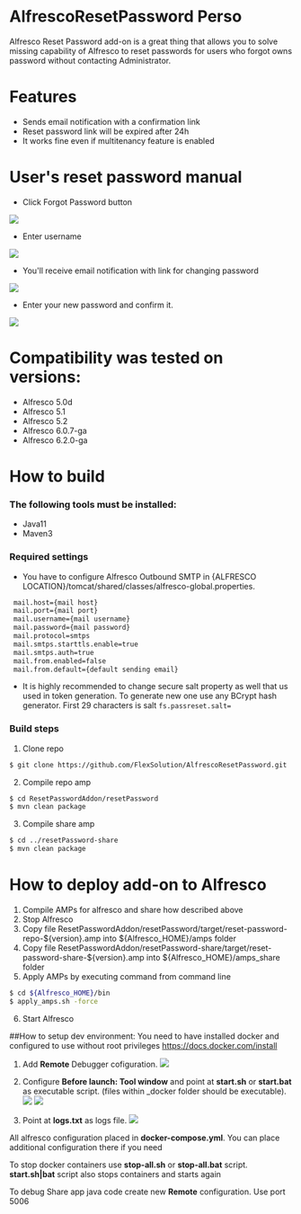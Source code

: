 # AlfrescoResetPassword Perso

Alfresco Reset Password add-on is a great thing that allows you to solve missing capability of Alfresco to reset passwords for users who forgot owns password without contacting Administrator.

# Features
 - Sends email notification with a confirmation link
 - Reset password link will be expired after 24h
 - It works fine even if multitenancy feature is enabled

# User's reset password manual

 - Click Forgot Password button
 
 ![](readme_resources/1-config.png)
 
 - Enter username
 
 ![](readme_resources/4-config.png)
 
 - You'll receive email notification with link for changing password
 
 ![](readme_resources/2-config.png)
 
 - Enter your new password and confirm it.
 
 ![](readme_resources/3-config.png)

# Compatibility was tested on versions:
 - Alfresco 5.0d
 - Alfresco 5.1
 - Alfresco 5.2
 - Alfresco 6.0.7-ga
 - Alfresco 6.2.0-ga

# How to build
### The following tools must be installed:
- Java11
- Maven3

### Required settings
  - You have to configure Alfresco Outbound SMTP in {ALFRESCO LOCATION}/tomcat/shared/classes/alfresco-global.properties.
  ```sh
   mail.host={mail host}
   mail.port={mail port}
   mail.username={mail username}
   mail.password={mail password}
   mail.protocol=smtps
   mail.smtps.starttls.enable=true
   mail.smtps.auth=true
   mail.from.enabled=false
   mail.from.default={default sending email}
   ```
- It is highly recommended to change secure salt property as well that us used in token generation.
To generate new one use any BCrypt hash generator. First 29 characters is salt
```fs.passreset.salt=```

### Build steps
1. Clone repo
```sh
$ git clone https://github.com/FlexSolution/AlfrescoResetPassword.git
```
2. Compile repo amp 

```sh
$ cd ResetPasswordAddon/resetPassword
$ mvn clean package
```

3. Compile share amp

```sh
$ cd ../resetPassword-share
$ mvn clean package
```

# How to deploy add-on to Alfresco

1. Compile AMPs for alfresco and share how described above
2. Stop Alfresco
3. Copy file ResetPasswordAddon/resetPassword/target/reset-password-repo-${version}.amp into ${Alfresco_HOME}/amps folder
4. Copy file ResetPasswordAddon/resetPassword-share/target/reset-password-share-${version}.amp into ${Alfresco_HOME}/amps_share folder
5. Apply AMPs by executing command from command line
```sh
$ cd ${Alfresco_HOME}/bin
$ apply_amps.sh -force
```
6. Start Alfresco

##How to setup dev environment:
You need to have installed docker and configured to use without root privileges https://docs.docker.com/install

1. Add **Remote** Debugger cofiguration.
![](readme_resources/1-configuration.png)

1. Configure **Before launch: Tool window** and point at **start.sh** or **start.bat** as executable script.
(files within _docker folder should be executable).
![](readme_resources/4-configuration.png)
![](readme_resources/2-configuration.png)

1. Point at **logs.txt** as logs file.
![](readme_resources/3-configuration.png)

All alfresco configuration placed in **docker-compose.yml**. You can place additional configuration there if you need

To stop docker containers use **stop-all.sh** or **stop-all.bat** script.
**start.sh|bat** script also stops containers and starts again

To debug Share app java code create new **Remote** configuration. Use port 5006

